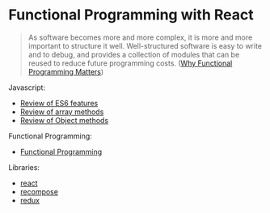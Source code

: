 # Functional Programming with React

> As software becomes more and more complex, it is more and more
> important to structure it well.
> Well-structured software is easy to write
> and to debug, and provides a collection of modules that can be reused
> to reduce future programming costs.
> ([Why
> Functional Programming
> Matters](https://www.cs.kent.ac.uk/people/staff/dat/miranda/whyfp90.pdf))

Javascript:

- [Review of ES6 features](./ES6.md)
- [Review of array methods](./Array.md)
- [Review of Object methods](./Object.md)

Functional Programming:

- [Functional Programming](./FP.md)

Libraries:

- [react](./react.md)
- [recompose](./recompose.md)
- [redux](./redux.md)

